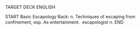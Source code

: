 TARGET DECK
ENGLISH

START
Basic
Escapology
Back: n. Techniques of escaping from confinement, esp. As entertainment.  escapologist n.
END

